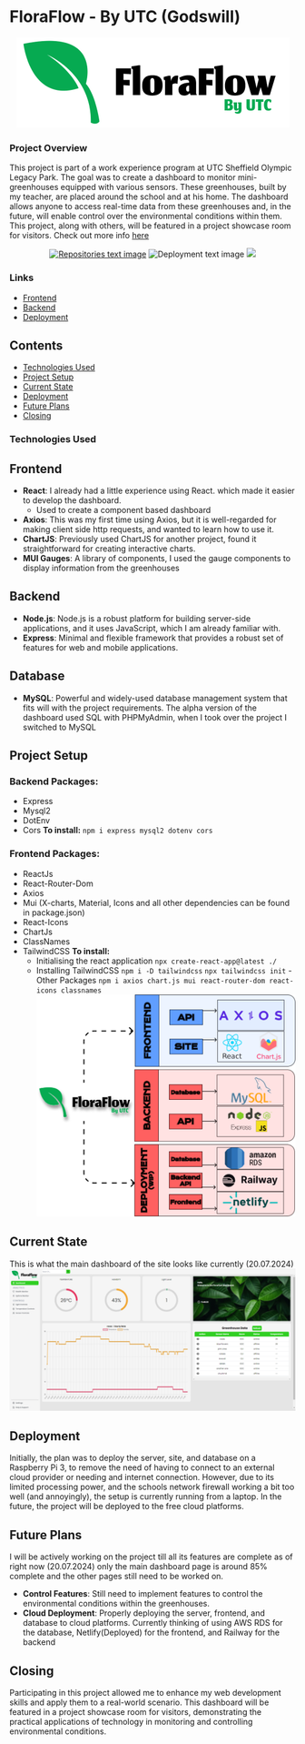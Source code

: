 # FloraFlow - By UTC (Godswill)
<p align="center">
	<img src="https://github.com/sae1um/floraflow-dashboard-main/blob/test-branch/Group%201.png" alt="FloraFlow Logo">
</p>

### Project Overview
This project is part of a work experience program at UTC Sheffield Olympic Legacy Park. The goal was to create a dashboard to monitor mini-greenhouses equipped with various sensors. These greenhouses, built by my teacher, are placed around the school and at his home. The dashboard allows anyone to access real-time data from these greenhouses and, in the future, will enable control over the environmental conditions within them. This project, along with others, will be featured in a project showcase room for visitors. Check out more info [here](http://bit.ly/UTCOLPCompShowcase)
<p align="center">
	<a href="https://github.com/sae1um/floraflow-dashboard-main" target="_blank"><img src="https://see.fontimg.com/api/renderfont4/m2PBm/eyJyIjoiZnMiLCJoIjozNiwidyI6MTAwMCwiZnMiOjM2LCJmZ2MiOiIjMDAwMDAwIiwiYmdjIjoiI0ZGRkZGRiIsInQiOjF9/UmVwb3NpdG9yeQ/cf-gerrion-bold.png" alt="Repositories text image"></a>
	<a><img src="https://see.fontimg.com/api/renderfont4/woBmx/eyJyIjoiZnMiLCJoIjo2LCJ3IjoxMDAwLCJmcyI6NiwiZmdjIjoiI0ZGRkZGRiIsImJnYyI6IiNGRkZGRkYiLCJ0IjoxfQ/c3BhY2U/cf-gerrion-semibold.png" alt="Deployment text image"></a>
	<a href="https://floraflow.netlify.app/" target="_blank"><img src="https://see.fontimg.com/api/renderfont4/m2PBm/eyJyIjoiZnMiLCJoIjozNiwidyI6MTAwMCwiZnMiOjM2LCJmZ2MiOiIjMDAwMDAwIiwiYmdjIjoiI0ZGRkZGRiIsInQiOjF9/RGVwbG95bWVudA/cf-gerrion-bold.png"></a>
</p>

### Links
- [Frontend](https://github.com/sae1um/floraflow-dashboard-main/tree/deployment-backend)
- [Backend](https://github.com/sae1um/floraflow-dashboard-main/tree/deployment-backend)
- [Deployment](https://floraflow.netlify.app/)
## Contents
-   [Technologies Used](#technologies-used)
-   [Project Setup](#project-setup)
- [Current State](#current-state)
-   [Deployment](#deployment)
-   [Future Plans](#future-plans)
-   [Closing](#closing)
### Technologies Used
## Frontend
- **React**: I already had a little experience using React. which made it easier to develop the dashboard.
	- Used to create a component based dashboard
- **Axios**: This was my first time using Axios, but it is well-regarded for making client side http requests, and wanted to learn how to use it.
- **ChartJS**: Previously used ChartJS for another project, found it straightforward for creating interactive charts.
- **MUI Gauges**: A library of components, I used the gauge components to display information from the greenhouses

## Backend
- **Node.js**: Node.js is a robust platform for building server-side applications, and it uses JavaScript, which I am already familiar with.
- **Express**: Minimal and flexible framework that provides a robust set of features for web and mobile applications.

## Database
- **MySQL**: Powerful and widely-used database management system that fits will with the project requirements. The alpha version of the dashboard used SQL with PHPMyAdmin, when I took over the project I switched to MySQL

## Project Setup
### Backend Packages: 
- Express
- Mysql2
- DotEnv
- Cors
**To install:**
`npm i express mysql2 dotenv cors`
 ### Frontend Packages: 
- ReactJs
- React-Router-Dom
- Axios
- Mui (X-charts, Material, Icons and all other dependencies can be found in package.json)
- React-Icons
- ChartJs
- ClassNames 
- TailwindCSS
**To install:**
	- Initialising the react application
      `npx create-react-app@latest ./`
     - Installing TailwindCSS
      `npm i -D tailwindcss`
      `npx tailwindcss init`
      - Other Packages
	  `npm i axios chart.js mui react-router-dom react-icons classnames`
	  ![Technologies Used Diagram](https://github.com/sae1um/floraflow-dashboard-main/blob/test-branch/Group%2092.png)
## Current State
This is what the main dashboard of the site looks like currently (20.07.2024)
![Dashboard](https://github.com/sae1um/floraflow-dashboard-main/blob/test-branch/image.png)
## Deployment
Initially, the plan was to deploy the server, site, and database on a Raspberry Pi 3, to remove the need of having to connect to an external cloud provider or needing and internet connection. However, due to its limited processing power, and the schools network firewall working a bit too well (and annoyingly), the setup is currently running from a laptop. In the future, the project will be deployed to the free cloud platforms.
## Future Plans
I will be actively working on the project till all its features are complete as of right now (20.07.2024) only the main dashboard page is around 85% complete and the other pages still need to be worked on.
- **Control Features**: Still need to implement features to control the environmental conditions within the greenhouses.
- **Cloud Deployment**: Properly deploying the server, frontend, and database to cloud platforms. Currently thinking of using AWS RDS for the database, Netlify(Deployed) for the frontend, and Railway for the backend
## Closing
Participating in this project allowed me to enhance my web development skills and apply them to a real-world scenario. This dashboard will be featured in a project showcase room for visitors, demonstrating the practical applications of technology in monitoring and controlling environmental conditions.
